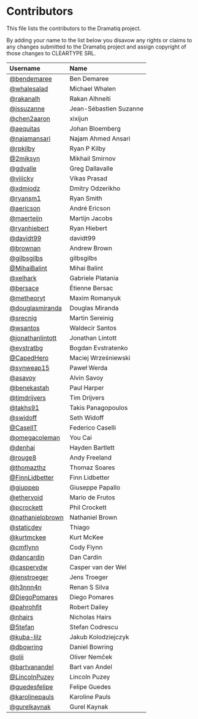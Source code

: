 # Contributors

This file lists the contributors to the Dramatiq project.

By adding your name to the list below you disavow any rights or claims
to any changes submitted to the Dramatiq project and assign copyright
of those changes to CLEARTYPE SRL.

| Username                                               | Name                   |
|:-------------------------------------------------------|:-----------------------|
| [@bendemaree](https://github.com/bendemaree)           | Ben Demaree            |
| [@whalesalad](https://github.com/whalesalad)           | Michael Whalen         |
| [@rakanalh](https://github.com/rakanalh)               | Rakan Alhneiti         |
| [@jssuzanne](https://github.com/jssuzanne)             | Jean-Sébastien Suzanne |
| [@chen2aaron](https://github.com/chen2aaron)           | xixijun                |
| [@aequitas](https://github.com/aequitas)               | Johan Bloemberg        |
| [@najamansari](https://github.com/najamansari)         | Najam Ahmed Ansari     |
| [@rpkilby](https://github.com/rpkilby)                 | Ryan P Kilby           |
| [@2miksyn](https://github.com/2miksyn)                 | Mikhail Smirnov        |
| [@gdvalle](https://github.com/gdvalle)                 | Greg Dallavalle        |
| [@viiicky](https://github.com/viiicky)                 | Vikas Prasad           |
| [@xdmiodz](https://github.com/xdmiodz)                 | Dmitry Odzerikho       |
| [@ryansm1](https://github.com/ryansm1)                 | Ryan Smith             |
| [@aericson](https://github.com/aericson)               | André Ericson          |
| [@maerteijn](https://github.com/maerteijn)             | Martijn Jacobs         |
| [@ryanhiebert](https://github.com/ryanhiebert)         | Ryan Hiebert           |
| [@davidt99](https://github.com/davidt99)               | davidt99               |
| [@brownan](https://github.com/brownan)                 | Andrew Brown           |
| [@gilbsgilbs](https://github.com/gilbsgilbs)           | gilbsgilbs             |
| [@MihaiBalint](https://github.com/MihaiBalint)         | Mihai Balint           |
| [@xelhark](https://github.com/xelhark)                 | Gabriele Platania      |
| [@bersace](https://github.com/bersace)                 | Étienne Bersac         |
| [@metheoryt](https://github.com/metheoryt)             | Maxim Romanyuk         |
| [@douglasmiranda](https://github.com/douglasmiranda)   | Douglas Miranda        |
| [@srecnig](https://github.com/srecnig)                 | Martin Sereinig        |
| [@wsantos](https://github.com/wsantos)                 | Waldecir Santos        |
| [@jonathanlintott](http://github.com/jonathanlintott)  | Jonathan Lintott       |
| [@evstratbg](https://github.com/evstratbg)             | Bogdan Evstratenko     |
| [@CapedHero](https://github.com/CapedHero)             | Maciej Wrześniewski    |
| [@synweap15](https://github.com/synweap15)             | Paweł Werda            |
| [@asavoy](https://github.com/asavoy)                   | Alvin Savoy            |
| [@benekastah](https://github.com/benekastah)           | Paul Harper            |
| [@timdrijvers](https://github.com/timdrijvers)         | Tim Drijvers           |
| [@takhs91](https://github.com/takhs91)                 | Takis Panagopoulos     |
| [@swidoff](https://github.com/swidoff)                 | Seth Widoff            |
| [@CaselIT](https://github.com/CaselIT)                 | Federico Caselli       |
| [@omegacoleman](https://github.com/omegacoleman)       | You Cai                |
| [@denhai](https://github.com/denhai)                   | Hayden Bartlett        |
| [@rouge8](https://github.com/rouge8)                   | Andy Freeland          |
| [@thomazthz](https://github.com/thomazthz)             | Thomaz Soares          |
| [@FinnLidbetter](https://github.com/FinnLidbetter)     | Finn Lidbetter         |
| [@giuppep](https://github.com/giuppep)                 | Giuseppe Papallo       |
| [@ethervoid](https://github.com/ethervoid)             | Mario de Frutos        |
| [@pcrockett](https://github.com/pcrockett)             | Phil Crockett          |
| [@nathanielobrown](https://github.com/nathanielobrown) | Nathaniel Brown        |
| [@staticdev](https://github.com/staticdev)             | Thiago                 |
| [@kurtmckee](https://github.com/kurtmckee)             | Kurt McKee             |
| [@cmflynn](https://github.com/cmflynn)                 | Cody Flynn             |
| [@dancardin](https://github.com/dancardin)             | Dan Cardin             |
| [@caspervdw](https://github.com/caspervdw)             | Casper van der Wel     |
| [@jenstroeger](https://github.com/jenstroeger/)        | Jens Troeger           |
| [@h3nnn4n](https://github.com/h3nnn4n/)                | Renan S Silva          |
| [@DiegoPomares](https://github.com/DiegoPomares/)      | Diego Pomares          |
| [@pahrohfit](https://github.com/pahrohfit/)            | Robert Dailey          |
| [@nhairs](https://github.com/nhairs)                   | Nicholas Hairs         |
| [@5tefan](https://github.com/5tefan/)                  | Stefan Codrescu        |
| [@kuba-lilz](https://github.com/kuba-lilz/)            | Jakub Kolodziejczyk    |
| [@dbowring](https://github.com/dbowring/)              | Daniel Bowring         |
| [@olii](https://github.com/olii)                       | Oliver Nemček          |
| [@bartvanandel](https://github.com/bartvanandel)       | Bart van Andel         |
| [@LincolnPuzey](https://github.com/LincolnPuzey)       | Lincoln Puzey          |
| [@guedesfelipe](https://github.com/guedesfelipe)       | Felipe Guedes          |
| [@karolinepauls](https://karolinepauls.com)            | Karoline Pauls         |
| [@gurelkaynak](https://gurel.kaynak.link)              | Gurel Kaynak           |
